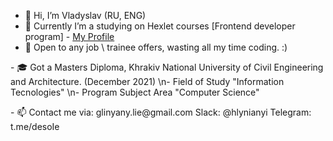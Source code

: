 - 👋 Hi, I’m Vladyslav (RU, ENG)
- 👀 Currently I’m a studying on Hexlet courses [Frontend developer program] - <a href="https://ru.hexlet.io/u/glinyany">My Profile</a>
- 💞️ Open to any job \ trainee offers, wasting all my time coding. :)
<p>- 🎓 Got a Masters Diploma, Khrakiv National University of Civil Engineering and Architecture. (December 2021)
\n- Field of Study "Information Tecnologies"
\n- Program Subject Area "Computer Science" </p>
- 📫 Contact me via:
        glinyany.lie@gmail.com
        Slack: @hlynianyi
        Telegram: t.me/desoIe

<!---
glinyany/glinyany is a ✨ special ✨ repository because its `README.md` (this file) appears on your GitHub profile.
You can click the Preview link to take a look at your changes.
--->

